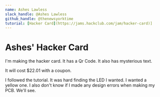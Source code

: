 ```yaml
---
name: Ashes Lawless
slack_handle: @Ashes Lawless
github_handle: @thenewsyorktime
tutorial: [Hacker Card](https://jams.hackclub.com/jam/hacker-card)]
---
```


# Ashes' Hacker Card

<!-- Describe your board in 2-3 sentences. What are you making? What will it do? -->
I'm making the hacker card. It has a Qr Code. It also has mysterious text.
<!-- How much is it going to cost? -->
It will cost $22.01 with a coupon.
<!-- Tell us a little bit about your design process. What were some challenges? What helped? ***Totally optional*** -->
I followed the tutorial. It was hard finding the LED I wanted. I wanted a yellow one. I also don't know if I made any design errors when making my PCB. We'll see. 
